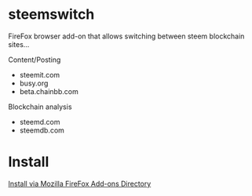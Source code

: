 # steemswitch
FireFox browser add-on that allows switching between steem blockchain sites...

Content/Posting
* steemit.com
* busy.org
* beta.chainbb.com

Blockchain analysis
* steemd.com
* steemdb.com 

# Install
[Install via Mozilla FireFox Add-ons Directory](https://addons.mozilla.org/en-GB/firefox/addon/steemswitch/)
